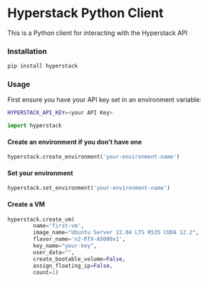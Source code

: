 # Hyperstack Python Client

This is a Python client for interacting with the Hyperstack API

### Installation

```bash
pip install hyperstack
```

### Usage

First ensure you have your API key set in an environment variable:

```bash
HYPERSTACK_API_KEY=<your API Key>
```

```python
import hyperstack
```

#### Create an environment if you don't have one

```python
hyperstack.create_environment('your-environment-name')  
```

#### Set your environment

```python
hyperstack.set_environment('your-environment-name')  
```

#### Create a VM
```python
hyperstack.create_vm(
        name='first-vm', 
        image_name="Ubuntu Server 22.04 LTS R535 CUDA 12.2", 
        flavor_name='n2-RTX-A5000x1', 
        key_name="your-key", 
        user_data="", 
        create_bootable_volume=False, 
        assign_floating_ip=False, 
        count=1)
```